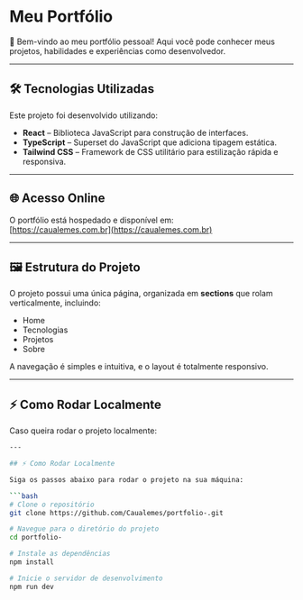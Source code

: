 # Meu Portfólio

🚀 Bem-vindo ao meu portfólio pessoal! Aqui você pode conhecer meus projetos, habilidades e experiências como desenvolvedor.  

---

## 🛠 Tecnologias Utilizadas

Este projeto foi desenvolvido utilizando:

- **React** – Biblioteca JavaScript para construção de interfaces.
- **TypeScript** – Superset do JavaScript que adiciona tipagem estática.
- **Tailwind CSS** – Framework de CSS utilitário para estilização rápida e responsiva.

---

## 🌐 Acesso Online

O portfólio está hospedado e disponível em:  
[https://caualemes.com.br](https://caualemes.com.br)  

---

## 🖼 Estrutura do Projeto

O projeto possui uma única página, organizada em **sections** que rolam verticalmente, incluindo:

- Home 
- Tecnologias
- Projetos
- Sobre 

A navegação é simples e intuitiva, e o layout é totalmente responsivo.

---

## ⚡ Como Rodar Localmente

Caso queira rodar o projeto localmente:

```bash
---

## ⚡ Como Rodar Localmente

Siga os passos abaixo para rodar o projeto na sua máquina:

```bash
# Clone o repositório
git clone https://github.com/Caualemes/portfolio-.git

# Navegue para o diretório do projeto
cd portfolio-

# Instale as dependências
npm install

# Inicie o servidor de desenvolvimento
npm run dev
